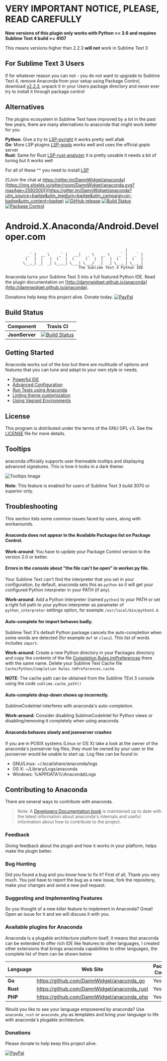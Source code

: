 # VERY IMPORTANT NOTICE, PLEASE, READ CAREFULLY

**New versions of this plugin only works with Python >= 3.6 and requires Sublime Text 4 build >= 4107**

This means versions higher than 2.2.3 **will not** work in Sublime Text 3 

## For Sublime Text 3 Users

If for whatever reason you can not - you do not want to upgrade to Sublime Text 4, remove Anaconda from your setup using Package Control, download [v2.2.3](https://github.com/DamnWidget/anaconda/releases/tag/v2.2.3), unpack it in your Users package directory and never ever try to install it through package control

## Alternatives

The plugins ecosystem in Sublime Text have improved by a lot in the past few years, there are many alternatives to anaconda that might work better for you 

**Python**: Give a try to [LSP-pyright](https://github.com/sublimelsp/LSP-pyright) it works pretty well afaik   
**Go**: More LSP plugins [LSP-gopls](https://github.com/sublimelsp/LSP-gopls) works well and uses the official gopls server   
**Rust**: Same for Rust [LSP-rust-analyzer](https://github.com/sublimelsp/LSP-rust-analyzer) it is pretty ussable it needs a bit of tuning but it works well   

For all of these ^^ you need to install [LSP](https://github.com/sublimelsp/LSP)   

[![Join the chat at https://gitter.im/DamnWidget/anaconda](https://img.shields.io/gitter/room/DamnWidget/anaconda.svg?maxAge=2592000)](https://gitter.im/DamnWidget/anaconda?utm_source=badge&utm_medium=badge&utm_campaign=pr-badge&utm_content=badge)
[![GitHub release](https://img.shields.io/github/release/damnwidget/anaconda.svg)](https://github.com/DamnWidget/anaconda/releases/latest)
[![Build Status](https://travis-ci.org/DamnWidget/anaconda.svg?branch=master)](https://travis-ci.org/DamnWidget/anaconda)
[![Package Control](https://img.shields.io/packagecontrol/dt/Anaconda.svg)](https://packagecontrol.io/packages/Anaconda)


# Android.X.Anaconda/Android.Developer.com


                                                          |
              _` |  __ \    _` |   __|   _ \   __ \    _` |   _` |
             (   |  |   |  (   |  (     (   |  |   |  (   |  (   |
            \__,_| _|  _| \__,_| \___| \___/  _|  _| \__,_| \__,_|
                                     The Sublime Text 4 Python IDE

Anaconda turns your Sublime Text 3 into a full featured Python IDE. Read the plugin documentation on [http://damnwidget.github.io/anaconda](http://damnwidget.github.io/anaconda).

Donations help keep this project alive.  Donate today.
[![PayPal][paypal-donate-image]][paypal-donate-link]


## Build Status

| Component | Travis CI |
| --- | --- |
| **JsonServer** | [![Build Status](https://travis-ci.org/DamnWidget/anaconda.svg?branch=master)](https://travis-ci.org/DamnWidget/anaconda) |

## Getting Started
Anaconda works out of the box but there are multitude of options and features that you can tune and adapt to your own style or needs.

* [Powerful IDE](http://damnwidget.github.io/anaconda/IDE/)
* [Advanced Configuration](http://damnwidget.github.io/anaconda/anaconda_settings/)
* [Run Tests using Anaconda](http://damnwidget.github.io/anaconda/tests_runner/)
* [Linting theme customization](http://damnwidget.github.io/anaconda/IDE/#toc_50)
* [Using Vagrant Environments](http://damnwidget.github.io/anaconda/vagrant/)

## License
This program is distributed under the terms of the GNU GPL v3. See the [LICENSE][license] file for more details.

## Tooltips
anaconda officially supports user themeable tooltips and displaying advanced signatures. This is how it looks in a dark theme:

![Tooltips Image][tooltips-dark-image]

**Note**: This feature is enabled for users of Sublime Text 3 build 3070 or superior only.

## Troubleshooting
This section lists some common issues faced by users, along with workarounds.

#### Anaconda does not appear in the Available Packages list on Package Control.

**Work-around**: You have to update your Package Control version to the version 2.0 or better.

#### Errors in the console about "the file can't be open" in worker.py file.
Your Sublime Text can't find the interpreter that you set in your configuration, by default, anaconda sets this as `python` so it will get your configured Python interpreter in your PATH (if any).

**Work-around**: Add a Python interpreter (named `python`) to your PATH or set a right full path to your python interpreter as parameter of `python_interpreter` settings option, for example `/usr/local/bin/python3.4`.

#### Auto-complete for import behaves badly.
Sublime Text 3's default Python package cancels the auto-completion when some words are detected (for example `def` or `class`). This list of words includes `import`.

**Work-around**: Create a new Python directory in your Packages directory and copy the contents of the file [Completion Rules.tmPreferences][Completion-Rules] there with the same name.
Delete your Sublime Text Cache file `Cache/Python/Completion Rules.tmPreferences.cache`.

**NOTE**: The cache path can be obtained from the Sublime TExt 3 console using the code `sublime.cache_path()`

#### Auto-complete drop-down shows up incorrectly.
SublimeCodeIntel interferes with anaconda's auto-completion.

**Work-around**: Consider disabling SublimeCodeIntel for Python views or disabling/removing it completely when using anaconda.

#### Anaconda behaves slowly and jsonserver crashes
If you are in POSIX systems (Linux or OS X) take a look at the owner of the anaconda's jsonserver log files, they *must* be owned by your user or the jsonserver would be unable to start up. Log files can be found in:
* GNU/Linux: ~/.local/share/anaconda/logs
* OS X: ~/Library/Logs/anaconda
* Windows: %APPDATA%\\Anaconda\\Logs

## Contributing to Anaconda
There are several ways to contribute with anaconda.

> Note: A [Developers Documentation book][dev-docs] is maintained up to date with the latest information about anaconda's internals and useful information about how to contribute to the project.

### Feedback
Giving feedback about the plugin and how it works in your platform, helps make the plugin better.

### Bug Hunting
Did you found a bug and you know how to fix it? First of all, Thank you very much. You just have to report the bug as a new issue, fork the repository, make your changes and send a new pull request.

### Suggesting and Implementing Features
So you thought of a new killer feature to implement in Anaconda? Great! Open an issue for it and we will discuss it with you.

### Available plugins for Anaconda
Anaconda is a plugable architecture platform itself, it means that anaconda can be extended to offer rich IDE like features to other languages, I created other extensions that brings
anaconda capabilities to other languages, the complete list of them can be shown below

| Language | Web Site | Package Control | Status |
| --- | --- | --- | --- |
| **Go** | https://github.com/DamnWidget/anaconda_go | Yes | Unmaintained |
| **Rust** | https://github.com/DamnWidget/anaconda_rust | Yes | Unmaintained |
| **PHP** | https://github.com/DamnWidget/anaconda_php | Yes | Unmaintained |

Would you like to see your language empowered by anaconda? Use `anaconda_rust` or `anaconda_php` as templates and bring your language to life with anaconda's plugable architecture.


### Donations
Please donate to help keep this project alive.

[![PayPal][paypal-donate-image]][paypal-donate-link]

[license]: https://raw.githubusercontent.com/DamnWidget/anaconda/master/LICENSE
[Completion-Rules]: https://raw.githubusercontent.com/DamnWidget/anaconda/master/Completion%20Rules.tmPreferences
[dev-docs]: http://damnwidget.gitbooks.io/anacondast3-developers-documentation/
[paypal-donate-image]: https://www.paypalobjects.com/en_US/i/btn/btn_donate_SM.gif
[paypal-donate-link]: https://www.paypal.com/cgi-bin/webscr?cmd=_donations&business=KP7PAHR962UGG&lc=US&currency_code=EUR&bn=PP%2dDonationsBF%3abtn_donate_SM%2egif%3aNonHosted
[tooltips-dark-image]: http://damnwidget.github.io/anaconda/img/tooltips.png
